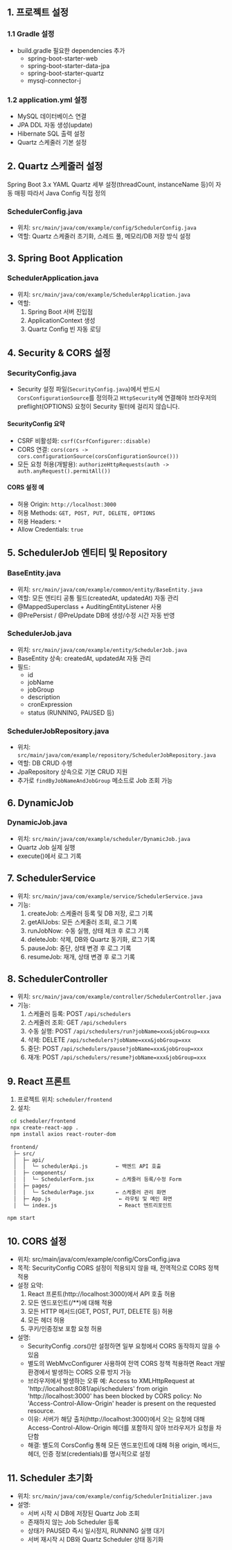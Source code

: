## 1. 프로젝트 설정

### 1.1 Gradle 설정
- build.gradle 필요한 dependencies 추가
    - spring-boot-starter-web
    - spring-boot-starter-data-jpa
    - spring-boot-starter-quartz
    - mysql-connector-j

### 1.2 application.yml 설정
- MySQL 데이터베이스 연결
- JPA DDL 자동 생성(update)
- Hibernate SQL 출력 설정
- Quartz 스케줄러 기본 설정

## 2. Quartz 스케줄러 설정

Spring Boot 3.x YAML Quartz 세부 설정(threadCount, instanceName 등)이 자동 매핑
따라서 Java Config 직접 정의

### SchedulerConfig.java

- 위치: `src/main/java/com/example/config/SchedulerConfig.java`
- 역할: Quartz 스케줄러 초기화, 스레드 풀, 메모리/DB 저장 방식 설정

## 3. Spring Boot Application

### SchedulerApplication.java
- 위치: `src/main/java/com/example/SchedulerApplication.java`
- 역할:
    1. Spring Boot 서버 진입점
    2. ApplicationContext 생성
    3. Quartz Config 빈 자동 로딩

## 4. Security & CORS 설정

### SecurityConfig.java

- Security 설정 파일(`SecurityConfig.java`)에서 반드시 `CorsConfigurationSource`를 정의하고
  `HttpSecurity`에 연결해야 브라우저의 preflight(OPTIONS) 요청이 Security 필터에 걸리지 않습니다.

#### SecurityConfig 요약
- CSRF 비활성화: `csrf(CsrfConfigurer::disable)`
- CORS 연결: `cors(cors -> cors.configurationSource(corsConfigurationSource()))`
- 모든 요청 허용(개발용): `authorizeHttpRequests(auth -> auth.anyRequest().permitAll())`

#### CORS 설정 예
- 허용 Origin: `http://localhost:3000`
- 허용 Methods: `GET, POST, PUT, DELETE, OPTIONS`
- 허용 Headers: `*`
- Allow Credentials: `true`

## 5. SchedulerJob 엔티티 및 Repository

### BaseEntity.java
- 위치: `src/main/java/com/example/common/entity/BaseEntity.java`
- 역할: 모든 엔티티 공통 필드(createdAt, updatedAt) 자동 관리
- @MappedSuperclass + AuditingEntityListener 사용
- @PrePersist / @PreUpdate DB에 생성/수정 시간 자동 반영

### SchedulerJob.java
- 위치: `src/main/java/com/example/entity/SchedulerJob.java`
- BaseEntity 상속: createdAt, updatedAt 자동 관리
- 필드:
  - id
  - jobName
  - jobGroup
  - description
  - cronExpression
  - status (RUNNING, PAUSED 등)

### SchedulerJobRepository.java
- 위치: `src/main/java/com/example/repository/SchedulerJobRepository.java`
- 역할: DB CRUD 수행
- JpaRepository 상속으로 기본 CRUD 지원
- 추가로 `findByJobNameAndJobGroup` 메소드로 Job 조회 가능

## 6. DynamicJob

### DynamicJob.java
- 위치: `src/main/java/com/example/scheduler/DynamicJob.java`
- Quartz Job 실제 실행
- execute()에서 로그 기록

## 7. SchedulerService

- 위치: `src/main/java/com/example/service/SchedulerService.java`
- 기능:
  1. createJob: 스케줄러 등록 및 DB 저장, 로그 기록
  2. getAllJobs: 모든 스케줄러 조회, 로그 기록
  3. runJobNow: 수동 실행, 상태 체크 후 로그 기록
  4. deleteJob: 삭제, DB와 Quartz 동기화, 로그 기록
  5. pauseJob: 중단, 상태 변경 후 로그 기록
  6. resumeJob: 재개, 상태 변경 후 로그 기록

## 8. SchedulerController

- 위치: `src/main/java/com/example/controller/SchedulerController.java`
- 기능:
  1. 스케줄러 등록: POST `/api/schedulers`
  2. 스케줄러 조회: GET `/api/schedulers`
  3. 수동 실행: POST `/api/schedulers/run?jobName=xxx&jobGroup=xxx`
  4. 삭제: DELETE `/api/schedulers?jobName=xxx&jobGroup=xxx`
  5. 중단: POST `/api/schedulers/pause?jobName=xxx&jobGroup=xxx`
  6. 재개: POST `/api/schedulers/resume?jobName=xxx&jobGroup=xxx`

## 9. React 프론트

1. 프로젝트 위치: `scheduler/frontend`
2. 설치:
```bash
 cd scheduler/frontend
 npx create-react-app .
 npm install axios react-router-dom 
 
 frontend/
  ├─ src/
  │  ├─ api/
  │  │  └─ schedulerApi.js         ← 백엔드 API 호출
  │  ├─ components/
  │  │  └─ SchedulerForm.jsx       ← 스케줄러 등록/수정 Form
  │  ├─ pages/
  │  │  └─ SchedulerPage.jsx       ← 스케줄러 관리 화면
  │  ├─ App.js                      ← 라우팅 및 메인 화면
  │  └─ index.js                    ← React 엔트리포인트

npm start
```

## 10. CORS 설정

- 위치: src/main/java/com/example/config/CorsConfig.java
- 목적: SecurityConfig CORS 설정이 적용되지 않을 때, 전역적으로 CORS 정책 적용
- 설정 요약:
  1. React 프론트(http://localhost:3000)에서 API 호출 허용
  2. 모든 엔드포인트(/**)에 대해 적용
  3. 모든 HTTP 메서드(GET, POST, PUT, DELETE 등) 허용
  4. 모든 헤더 허용
  5. 쿠키/인증정보 포함 요청 허용
- 설명:
  - SecurityConfig .cors()만 설정하면 일부 요청에서 CORS 동작하지 않을 수 있음
  - 별도의 WebMvcConfigurer 사용하여 전역 CORS 정책 적용하면 React 개발 환경에서 발생하는 CORS 오류 방지 가능
  - 브라우저에서 발생하는 오류 예: Access to XMLHttpRequest at 'http://localhost:8081/api/schedulers' from origin 'http://localhost:3000' has been blocked by CORS policy: No 'Access-Control-Allow-Origin' header is present on the requested resource.
  - 이유: 서버가 해당 출처(http://localhost:3000)에서 오는 요청에 대해 Access-Control-Allow-Origin 헤더를 포함하지 않아 브라우저가 요청을 차단함
  - 해결: 별도의 CorsConfig 통해 모든 엔드포인트에 대해 허용 origin, 메서드, 헤더, 인증 정보(credentials)를 명시적으로 설정

## 11. Scheduler 초기화

- 위치: `src/main/java/com/example/config/SchedulerInitializer.java`
- 설명:
  - 서버 시작 시 DB에 저장된 Quartz Job 조회
  - 존재하지 않는 Job Scheduler 등록
  - 상태가 PAUSED 즉시 일시정지, RUNNING 실행 대기
  - 서버 재시작 시 DB와 Quartz Scheduler 상태 동기화
